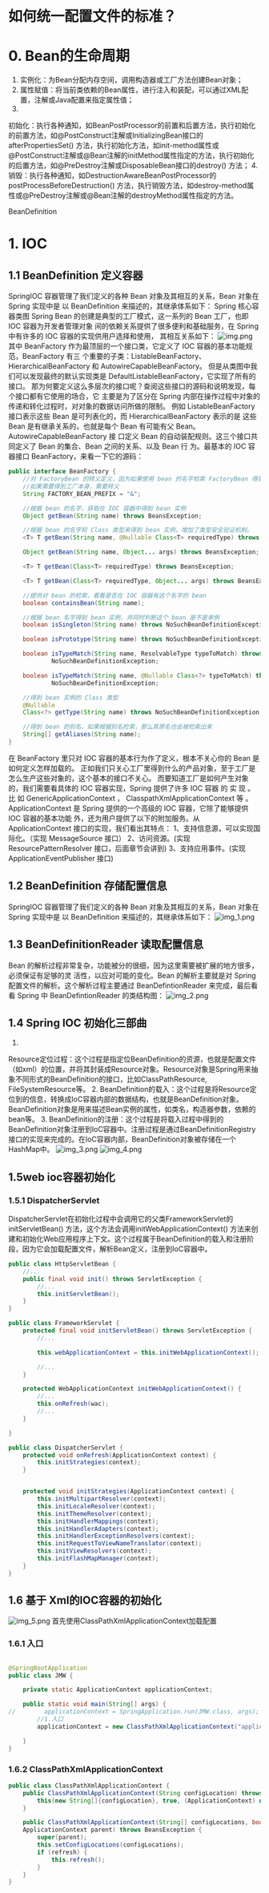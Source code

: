 # 如何统一配置文件的标准？

# 0. Bean的生命周期

1. 实例化：为Bean分配内存空间，调用构造器或工厂方法创建Bean对象；
2. 属性赋值：将当前类依赖的Bean属性，进行注入和装配，可以通过XML配置，注解或Java配置来指定属性值；
3.
初始化：执行各种通知，如BeanPostProcessor的前置和后置方法，执行初始化的前置方法，如@PostConstruct注解或InitializingBean接口的afterPropertiesSet()
方法，执行初始化方法，如init-method属性或@PostConstruct注解或@Bean注解的initMethod属性指定的方法，执行初始化的后置方法，如@PreDestroy注解或DisposableBean接口的destroy()
方法；
4. 销毁：执行各种通知，如DestructionAwareBeanPostProcessor的postProcessBeforeDestruction()
   方法，执行销毁方法，如destroy-method属性或@PreDestroy注解或@Bean注解的destroyMethod属性指定的方法。

BeanDefinition

# 1. IOC

## 1.1 BeanDefinition 定义容器

SpringIOC 容器管理了我们定义的各种 Bean 对象及其相互的关系，Bean 对象在 Spring 实现中是
以 BeanDefinition 来描述的，其继承体系如下： Spring 核心容器类图
Spring Bean 的创建是典型的工厂模式，这一系列的 Bean 工厂，也即 IOC 容器为开发者管理对象
间的依赖关系提供了很多便利和基础服务，在 Spring 中有许多的 IOC 容器的实现供用户选择和使用，
其相互关系如下：
![img.png](img.png)
其中 BeanFactory 作为最顶层的一个接口类，它定义了 IOC 容器的基本功能规范，BeanFactory 有三
个重要的子类：ListableBeanFactory、HierarchicalBeanFactory 和 AutowireCapableBeanFactory。
但是从类图中我们可以发现最终的默认实现类是 DefaultListableBeanFactory，它实现了所有的接口。
那为何要定义这么多层次的接口呢？查阅这些接口的源码和说明发现，每个接口都有它使用的场合，它
主要是为了区分在 Spring 内部在操作过程中对象的传递和转化过程时，对对象的数据访问所做的限制。
例如 ListableBeanFactory 接口表示这些 Bean 是可列表化的，而 HierarchicalBeanFactory 表示的是
这些 Bean 是有继承关系的，也就是每个 Bean 有可能有父 Bean。AutowireCapableBeanFactory 接
口定义 Bean 的自动装配规则。这三个接口共同定义了 Bean 的集合、Bean 之间的关系、以及 Bean 行
为。最基本的 IOC 容器接口 BeanFactory，来看一下它的源码：

```java
public interface BeanFactory {
    //对 FactoryBean 的转义定义，因为如果使用 bean 的名字检索 FactoryBean 得到的对象是工厂生成的对象，
    //如果需要得到工厂本身，需要转义
    String FACTORY_BEAN_PREFIX = "&";

    //根据 bean 的名字，获取在 IOC 容器中得到 bean 实例
    Object getBean(String name) throws BeansException;

    //根据 bean 的名字和 Class 类型来得到 bean 实例，增加了类型安全验证机制。
    <T> T getBean(String name, @Nullable Class<T> requiredType) throws BeansException;

    Object getBean(String name, Object... args) throws BeansException;

    <T> T getBean(Class<T> requiredType) throws BeansException;

    <T> T getBean(Class<T> requiredType, Object... args) throws BeansException;

    //提供对 bean 的检索，看看是否在 IOC 容器有这个名字的 bean
    boolean containsBean(String name);

    //根据 bean 名字得到 bean 实例，并同时判断这个 bean 是不是单例
    boolean isSingleton(String name) throws NoSuchBeanDefinitionException;

    boolean isPrototype(String name) throws NoSuchBeanDefinitionException;

    boolean isTypeMatch(String name, ResolvableType typeToMatch) throws
            NoSuchBeanDefinitionException;

    boolean isTypeMatch(String name, @Nullable Class<?> typeToMatch) throws
            NoSuchBeanDefinitionException;

    //得到 bean 实例的 Class 类型
    @Nullable
    Class<?> getType(String name) throws NoSuchBeanDefinitionException;

    //得到 bean 的别名，如果根据别名检索，那么其原名也会被检索出来
    String[] getAliases(String name);
}
```

在 BeanFactory 里只对 IOC 容器的基本行为作了定义，根本不关心你的 Bean 是如何定义怎样加载的。
正如我们只关心工厂里得到什么的产品对象，至于工厂是怎么生产这些对象的，这个基本的接口不关心。
而要知道工厂是如何产生对象的，我们需要看具体的 IOC 容器实现，Spring 提供了许多 IOC 容器
的 实 现 。 比 如 GenericApplicationContext ， ClasspathXmlApplicationContext 等 。
ApplicationContext 是 Spring 提供的一个高级的 IOC 容器，它除了能够提供 IOC 容器的基本功能
外，还为用户提供了以下的附加服务。从 ApplicationContext 接口的实现，我们看出其特点：
1、支持信息源，可以实现国际化。（实现 MessageSource 接口）
2、访问资源。(实现 ResourcePatternResolver 接口，后面章节会讲到)
3、支持应用事件。(实现 ApplicationEventPublisher 接口)

## 1.2 BeanDefinition 存储配置信息

SpringIOC 容器管理了我们定义的各种 Bean 对象及其相互的关系，Bean 对象在 Spring 实现中是
以 BeanDefinition 来描述的，其继承体系如下：
![img_1.png](img_1.png)

## 1.3 BeanDefinitionReader 读取配置信息

Bean 的解析过程非常复杂，功能被分的很细，因为这里需要被扩展的地方很多，必须保证有足够的灵
活性，以应对可能的变化。Bean 的解析主要就是对 Spring 配置文件的解析。这个解析过程主要通过
BeanDefintionReader 来完成，最后看看 Spring 中 BeanDefintionReader 的类结构图：
![img_2.png](img_2.png)

## 1.4 Spring IOC 初始化三部曲

1.
Resource定位过程：这个过程是指定位BeanDefinition的资源，也就是配置文件（如xml）的位置，并将其封装成Resource对象。Resource对象是Spring用来抽象不同形式的BeanDefinition的接口，比如ClassPathResource,
FileSystemResource等。
2.
BeanDefinition的载入：这个过程是将Resource定位到的信息，转换成IoC容器内部的数据结构，也就是BeanDefinition对象。BeanDefinition对象是用来描述Bean实例的属性，如类名，构造器参数，依赖的bean等。
3.
BeanDefinition的注册：这个过程是将载入过程中得到的BeanDefinition对象注册到IoC容器中。注册过程是通过BeanDefinitionRegistry接口的实现来完成的。在IoC容器内部，BeanDefinition对象被存储在一个HashMap中。
![img_3.png](img_3.png)
![img_4.png](img_4.png)

## 1.5web ioc容器初始化

### 1.5.1 DispatcherServlet

DispatcherServlet在初始化过程中会调用它的父类FrameworkServlet的initServletBean()
方法，这个方法会调用initWebApplicationContext()
方法来创建和初始化Web应用程序上下文。这个过程属于BeanDefinition的载入和注册阶段，因为它会加载配置文件，解析Bean定义，注册到IoC容器中。

```java
public class HttpServletBean {
    //...
    public final void init() throws ServletException {
        //...
        this.initServletBean();
    }
}
```

```java
public class FrameworkServlet {
    protected final void initServletBean() throws ServletException {
        //...

        this.webApplicationContext = this.initWebApplicationContext();

        //...
    }

    protected WebApplicationContext initWebApplicationContext() {
        //...
        this.onRefresh(wac);
        //...
    }

}
```

```java
public class DispatcherServlet {
    protected void onRefresh(ApplicationContext context) {
        this.initStrategies(context);
    }


    protected void initStrategies(ApplicationContext context) {
        this.initMultipartResolver(context);
        this.initLocaleResolver(context);
        this.initThemeResolver(context);
        this.initHandlerMappings(context);
        this.initHandlerAdapters(context);
        this.initHandlerExceptionResolvers(context);
        this.initRequestToViewNameTranslator(context);
        this.initViewResolvers(context);
        this.initFlashMapManager(context);
    }
}
```

## 1.6 基于 Xml的IOC容器的初始化

![img_5.png](img_5.png)
首先使用ClassPathXmlApplicationContext加载配置

### 1.6.1 入口

```java

@SpringBootApplication
public class JMW {

    private static ApplicationContext applicationContext;

    public static void main(String[] args) {
//        applicationContext = SpringApplication.run(JMW.class, args);
        //1.入口
        applicationContext = new ClassPathXmlApplicationContext("application.xml");

    }
}

```

### 1.6.2 ClassPathXmlApplicationContext

```java
public class ClassPathXmlApplicationContext {
    public ClassPathXmlApplicationContext(String configLocation) throws BeansException {
        this(new String[]{configLocation}, true, (ApplicationContext) null);
    }

    public ClassPathXmlApplicationContext(String[] configLocations, boolean refresh, @Nullable
    ApplicationContext parent) throws BeansException {
        super(parent);
        this.setConfigLocations(configLocations);
        if (refresh) {
            this.refresh();
        }
    }
}


